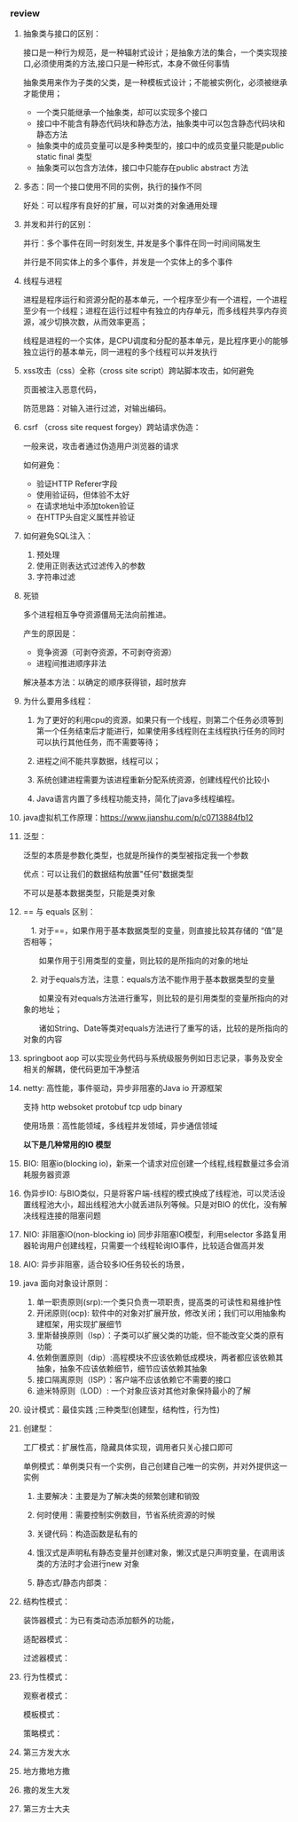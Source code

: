 ### review

1. 抽象类与接口的区别：

   ​         接口是一种行为规范，是一种辐射式设计；是抽象方法的集合，一个类实现接口,必须使用类的方法,接口只是一种形式，本身不做任何事情

   ​		抽象类用来作为子类的父类，是一种模板式设计；不能被实例化，必须被继承才能使用；

   - 一个类只能继承一个抽象类，却可以实现多个接口
   - 接口中不能含有静态代码块和静态方法，抽象类中可以包含静态代码块和静态方法
   - 抽象类中的成员变量可以是多种类型的，接口中的成员变量只能是public static final 类型
   - 抽象类可以包含方法体，接口中只能存在public abstract 方法

2. 多态：同一个接口使用不同的实例，执行的操作不同

   好处：可以程序有良好的扩展，可以对类的对象通用处理

3. 并发和并行的区别：

   并行：多个事件在同一时刻发生, 并发是多个事件在同一时间间隔发生

   并行是不同实体上的多个事件，并发是一个实体上的多个事件

4. 线程与进程

   进程是程序运行和资源分配的基本单元，一个程序至少有一个进程，一个进程至少有一个线程；进程在运行过程中有独立的内存单元，而多线程共享内存资源，减少切换次数，从而效率更高；

   线程是进程的一个实体，是CPU调度和分配的基本单元，是比程序更小的能够独立运行的基本单元，同一进程的多个线程可以并发执行

5. xss攻击（css）全称（cross site script）跨站脚本攻击，如何避免

   页面被注入恶意代码，

   防范思路：对输入进行过滤，对输出编码。

6. csrf （cross site request forgey）跨站请求伪造：

   一般来说，攻击者通过伪造用户浏览器的请求

   如何避免：

   - 验证HTTP Referer字段
   - 使用验证码，但体验不太好
   - 在请求地址中添加token验证
   - 在HTTP头自定义属性并验证

7. 如何避免SQL注入：

   1. 预处理
   2. 使用正则表达式过滤传入的参数
   3. 字符串过滤

8. 死锁

   多个进程相互争夺资源僵局无法向前推进。

   产生的原因是：

   - 竞争资源（可剥夺资源，不可剥夺资源）
   - 进程间推进顺序非法

   解决基本方法：以确定的顺序获得锁，超时放弃 

9. 为什么要用多线程：

   1. 为了更好的利用cpu的资源，如果只有一个线程，则第二个任务必须等到第一个任务结束后才能进行，如果使用多线程则在主线程执行任务的同时可以执行其他任务，而不需要等待；
   2. 进程之间不能共享数据，线程可以；
   3. 系统创建进程需要为该进程重新分配系统资源，创建线程代价比较小

   4. Java语言内置了多线程功能支持，简化了java多线程编程。

10. java虚拟机工作原理：https://www.jianshu.com/p/c0713884fb12
    
11. 泛型：

    泛型的本质是参数化类型，也就是所操作的类型被指定我一个参数

    优点：可以让我们的数据结构放置"任何"数据类型

    不可以是基本数据类型，只能是类对象

12. == 与 equals 区别：

    　1. 对于==，如果作用于基本数据类型的变量，则直接比较其存储的 “值”是否相等；

    　　如果作用于引用类型的变量，则比较的是所指向的对象的地址

    　2. 对于equals方法，注意：equals方法不能作用于基本数据类型的变量

    　　如果没有对equals方法进行重写，则比较的是引用类型的变量所指向的对象的地址；

    　　诸如String、Date等类对equals方法进行了重写的话，比较的是所指向的对象的内容

13. springboot aop 可以实现业务代码与系统级服务例如日志记录，事务及安全相关的解耦，使代码更加干净整洁

14. netty: 高性能，事件驱动，异步非阻塞的Java io 开源框架

    支持 http websoket protobuf tcp udp binary

    使用场景：高性能领域，多线程并发领域，异步通信领域

    **以下是几种常用的IO 模型**

15. BIO: 阻塞io(blocking io)，新来一个请求对应创建一个线程,线程数量过多会消耗服务器资源

16. 伪异步IO: 与BIO类似，只是将客户端-线程的模式换成了线程池，可以灵活设置线程池大小，超出线程池大小就丢进队列等候。只是对BIO 的优化，没有解决线程连接的阻塞问题

17. NIO: 非阻塞IO(non-blocking io) 同步非阻塞IO模型，利用selector 多路复用器轮询用户创建线程，只需要一个线程轮询IO事件，比较适合做高并发

18. AIO: 异步非阻塞，适合较多IO任务较长的场景，

19. java 面向对象设计原则：

    1. 单一职责原则(srp):一个类只负责一项职责，提高类的可读性和易维护性
    2. 开闭原则(ocp): 软件中的对象对扩展开放，修改关闭；我们可以用抽象构建框架，用实现扩展细节
    3. 里斯替换原则（lsp）：子类可以扩展父类的功能，但不能改变父类的原有功能
    4. 依赖倒置原则（dip）:高程模块不应该依赖低成模块，两者都应该依赖其抽象，抽象不应该依赖细节，细节应该依赖其抽象
    5. 接口隔离原则（ISP）：客户端不应该依赖它不需要的接口
    6. 迪米特原则（LOD）: 一个对象应该对其他对象保持最小的了解

20. 设计模式：最佳实践 ;三种类型(创建型，结构性，行为性)

21. 创建型：

    工厂模式：扩展性高，隐藏具体实现，调用者只关心接口即可

    单例模式：单例类只有一个实例，自己创建自己唯一的实例，并对外提供这一实例

    1. 主要解决：主要是为了解决类的频繁创建和销毁

    2. 何时使用：需要控制实例数目，节省系统资源的时候

    3. 关键代码：构造函数是私有的
    4. 饿汉式是声明私有静态变量并创建对象，懒汉式是只声明变量，在调用该类的方法时才会进行new 对象
    5. 静态式/静态内部类：

22. 结构性模式：

    装饰器模式：为已有类动态添加额外的功能，

    适配器模式：

    过滤器模式：

23. 行为性模式：

    观察者模式：

    模板模式：

    策略模式：

24. 第三方发大水

25. 地方撒地方撒

26. 撒的发生大发

27. 第三方士大夫

   



